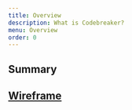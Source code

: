 ```yaml
---
title: Overview
description: What is Codebreaker?
menu: Overview
order: 0
---
```


## Summary

## [Wireframe](wireframe.md)